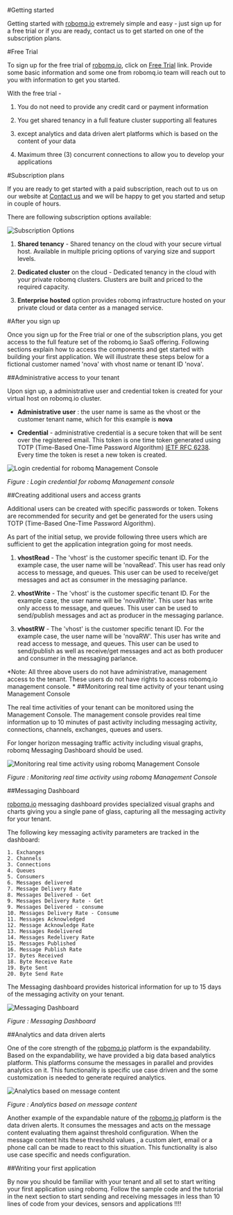 #Getting started 

Getting started with [robomq.io](http://www.robomq.io) extremely simple and easy - just sign up for a free trial or if you are ready, contact us to get started on one of the subscription plans.

#Free Trial

To sign up for the free trial of [robomq.io](http://www.robomq.io), click on [Free Trial](http://robomq.io/#free) link. Provide some basic information and some one from robomq.io team will reach out to you with information to get you started.

With the free trial -

1. You do not need to provide any credit card or payment information

2. You get shared tenancy in a full feature cluster supporting all features 

3. except analytics and data driven alert platforms which is based on the content of your data

4. Maximum three (3) concurrent connections to allow you to develop your applications


#Subscription plans

If you are ready to get started with a paid subscription, reach out to us on our website at [Contact us](http://robomq.io/#contact) and we will be happy to get you started and setup in couple of hours.

There are following subscription options available:

![Subscription Options](./images/optionAll.png)

1. **Shared tenancy** - Shared tenancy on the cloud with your secure virtual host. Available in multiple pricing options of varying size and support levels.

2. **Dedicated cluster** on the cloud - Dedicated tenancy in the cloud with your private robomq clusters. Clusters are built and priced to the required capacity. 

3. **Enterprise hosted** option provides robomq infrastructure hosted on your private cloud or data center as a managed service.


#After you sign up

Once you sign up for the Free trial or one of the subscription plans, you get access to the full feature set of the robomq.io SaaS offering. Following sections explain how to access the components and get started with building your first application. We will illustrate these steps below for a fictional customer named 'nova' with vhost name or tenant ID  'nova'.

##Administrative access to your tenant

Upon sign up, a administrative user and credential token is created for your virtual host on robomq.io cluster.

- **Administrative user** : the user name is same as the vhost or the customer tenant name,  which for this example is **nova**

- **Credential** - administrative credential is a secure token that will be sent over the registered email. This token is one time token generated using TOTP (Time-Based One-Time Password Algorithm) [IETF RFC 6238](https://tools.ietf.org/html/rfc6238).  Every time the token is reset a new token is created.

   


![Login credential for robomq Management Console](./images/vhostLogin.png)

*Figure : Login credential for robomq Management console*


##Creating additional users and access grants

Additional users can be created with specific passwords or token. Tokens are recommended for security and get be generated for the users using TOTP (Time-Based One-Time Password Algorithm). 

As part of the initial setup, we provide following three users which are sufficient to get the application integration going for most needs.

1. **vhostRead** - The 'vhost' is the customer specific tenant ID. For the example case, the user name will be 'novaRead'. This user has read only access to message, and queues. This user can be used to receive/get messages and act as consumer in the messaging parlance.

2. **vhostWrite** - The 'vhost' is the customer specific tenant ID. For the example case, the user name will be 'novaWrite'. This user has write only access to message, and queues. This user can be used to send/publish messages and act as producer in the messaging parlance.

3. **vhostRW** - The 'vhost' is the customer specific tenant ID. For the example case, the user name will be 'novaRW'. This user has write and read access to message, and queues. This user can be used to send/publish as well as receive/get messages and act as both producer and consumer in the messaging parlance.

*Note: All three above users do not have administrative, management access to the tenant. These users do not have rights to access robomq.io management console.
* 
##Monitoring real time activity of your tenant using Management Console

The real time activities of your tenant can be monitored using the Management Console. The management console provides real time information up to 10 minutes of past activity including messaging activity, connections, channels, exchanges, queues and users. 

For longer horizon messaging traffic activity including visual graphs, robomq Messaging Dashboard should be used. 


![Monitoring real time activity using robomq Management Console ](./images/vhostManagementUI_2.png)

*Figure : Monitoring real time activity using robomq Management Console*

##Messaging Dashboard

[robomq.io](http://www.robomq.io) messaging dashboard provides specialized visual graphs and charts giving you a single pane of glass, capturing all the messaging activity for your tenant.

The following key messaging activity parameters are tracked in the dashboard:


	1. Exchanges
	2. Channels
	3. Connections
	4. Queues
	5. Consumers
	6. Messages delivered
	7. Message Delivery Rate
	8. Messages Delivered - Get 
	9. Messages Delivery Rate - Get 
	9. Messages Delivered - consume
	10. Messages Delivery Rate - Consume
	11. Messages Acknowledged
	12. Message Acknowledge Rate
	13. Messages Redelivered
	14. Messages Redelivery Rate
	15. Messages Published
	16. Message Publish Rate 
	17. Bytes Received
	18. Byte Receive Rate
	19. Byte Sent
	20. Byte Send Rate
 



The Messaging dashboard provides historical information for up to 15 days of the messaging activity on your tenant.



![Messaging Dashboard ](./images/vhostMessagingDashboard.png)

*Figure : Messaging Dashboard*

##Analytics and data driven alerts

One of the core strength of the [robomq.io](http://www.robomq.io) platform is the expandability. Based on the expandability, we have provided a big data based analytics platform. This platforms consume the messages in parallel and provides analytics on it. This functionality is specific use case driven and the some customization is needed to generate required analytics.

![Analytics based on message content ](./images/vhostAnalytics.png)

*Figure : Analytics based on message content*


Another example of the expandable nature of the [robomq.io](http://www.robomq.io) platform is the data driven alerts. It consumes the messages and acts on the message content evaluating them against threshold configuration. When the message content hits these threshold values , a custom alert, email or a phone call can be made to react to this situation. This functionality is also use case specific and needs configuration.



##Writing your first application 

By now you should be familiar with your tenant and all set to start writing your first application using robomq. Follow the sample code and the tutorial in the next section to start sending and receiving  messages in less than 10 lines of code from your devices, sensors and applications !!!!
